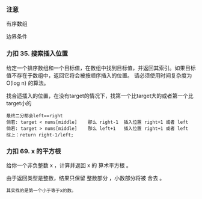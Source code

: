### 注意
有序数组

边界条件

### 力扣 35. 搜索插入位置
给定一个排序数组和一个目标值，在数组中找到目标值，并返回其索引。如果目标值不存在于数组中，返回它将会被按顺序插入的位置。
请必须使用时间复杂度为 O(log n) 的算法。

找合适插入的位置，在没有target的情况下，找第一个比target大的或者第一个比target小的
```
最终二分都会left==right
倘若: target < nums[middle]    那么 right-1  插入位置 right+1 或者 left
倘若: target > nums[middle]    那么 left+1   插入位置 right+1 或者 left
综上：return right-1/left;
```
### 力扣 69. x 的平方根 
给你一个非负整数 x ，计算并返回 x 的 算术平方根 。

由于返回类型是整数，结果只保留 整数部分 ，小数部分将被 舍去 。
```
其实找的是第一个小于等于x的数。
```

